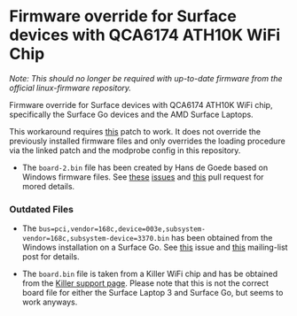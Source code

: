 # Firmware override for Surface devices with QCA6174 ATH10K WiFi Chip

_Note: This should no longer be required with up-to-date firmware from the official linux-firmware repository._

Firmware override for Surface devices with QCA6174 ATH10K WiFi chip,
specifically the Surface Go devices and the AMD Surface Laptops.

This workaround requires [this](https://github.com/linux-surface/kernel/commit/19d746dc9980d9109b93c9424138d3966c8a67cf) patch to work.
It does not override the previously installed firmware files and only overrides the loading procedure via the linked patch and the modprobe config in this repository.

- The `board-2.bin` file has been created by Hans de Goede based on Windows firmware files.
  See [these](https://github.com/linux-surface/linux-surface/issues/542) [issues](https://github.com/linux-surface/linux-surface/issues/41) and [this](https://github.com/kvalo/ath10k-firmware/pull/11) pull request for mored details.

### Outdated Files

- The `bus=pci,vendor=168c,device=003e,subsystem-vendor=168c,subsystem-device=3370.bin` has been obtained from the Windows installation on a Surface Go.
  See [this](https://github.com/linux-surface/linux-surface/issues/542) issue and [this](https://lore.kernel.org/ath10k/226790d7-75d8-bac3-9991-d73fa5b7df5b@hansg.org/T/#u) mailing-list post for details.

- The `board.bin` file is taken from a Killer WiFi chip and has be obtained from the [Killer support page](https://web.archive.org/web/20201111213909/http://www.killernetworking.com/support/K1535_Debian/board.bin).
  Please note that this is not the correct board file for either the Surface Laptop 3 and Surface Go, but seems to work anyways.
